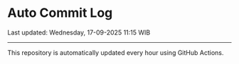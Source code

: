 # Auto Commit Log

Last updated: Wednesday, 17-09-2025 11:15 WIB

---

This repository is automatically updated every hour using GitHub Actions.
